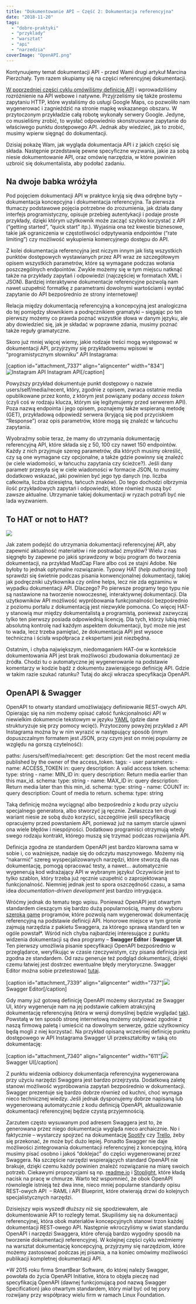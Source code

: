 ```yaml
---
title: "Dokumentowanie API – Część 2: Dokumentacja referencyjna"
date: "2018-11-20"
tags:
  - "dobre-praktyki"
  - "przyklady"
  - "warsztat"
  - "api"
  - "narzedzia"
coverImage: "OpenAPI.png"
---
```


Kontynuujemy temat dokumentacji API - przed Wami drugi artykuł Marcina
Pierzchały. Tym razem skupiamy się na części referencyjnej dokumentacji.

[W poprzedniej części cyklu omówiliśmy definicję API](http://techwriter.pl/dokumentacja-api-czesc-1-definicja-i-rodzaje-api/)
i wprowadziliśmy rozróżnienie na API webowe i natywne. Przyjrzeliśmy się także
prostemu zapytaniu HTTP, które wysłaliśmy do usługi Google Maps, co pozwoliło
nam wygenerować i zagnieździć na stronie mapkę wskazanego obszaru. W
przytoczonym przykładzie całą robotę wykonały serwery Google. Jedyne, co
musieliśmy zrobić, to wysłać odpowiednio skonstruowane zapytanie do właściwego
punktu dostępowego API. Jednak aby wiedzieć, jak to zrobić, musimy wpierw
sięgnąć do dokumentacji.

Dzisiaj pokażę Wam, jak wygląda dokumentacja API i z jakich części się składa.
Następnie przedstawię pewne specyficzne wyzwania, jakie za sobą niesie
dokumentowanie API, oraz omówię narzędzia, w które powinien uzbroić się
dokumentalista, aby podołać zadaniu.

## Na dwoje babka wróżyła

Pod pojęciem dokumentacji API w praktyce kryją się dwa odrębne byty –
dokumentacja koncepcyjna i dokumentacja referencyjna. Ta pierwsza tłumaczy
podstawowe pojęcia potrzebne do zrozumienia, jak działa dany interfejs
programistyczny, opisuje przebieg autentykacji i podaje proste przykłady, dzięki
którym użytkownik może zacząć szybko korzystać z API (“getting started”, “quick
start” itp.). Wyjaśnia ona też kwestie biznesowe, takie jak ograniczenia w
częstotliwości odpytywania endpointów (“rate limiting”) czy możliwość wykupienia
komercyjnego dostępu do API.

Z kolei dokumentacja referencyjna jest niczym innym jak listą wszystkich punktów
dostępowych wystawianych przez API wraz ze szczegółowym opisem wszystkich
parametrów, które są wymagane podczas wołania poszczególnych endpointów. Zwykle
możemy się w tym miejscu natknąć także na przykłady zapytań i odpowiedzi
(najczęściej w formatach XML i JSON). Bardziej interaktywne dokumentacje
referencyjne pozwolą nam nawet uzupełnić formatkę z parametrami dowolnymi
wartościami i wysłać zapytanie do API bezpośrednio ze strony internetowej!

Relacja między dokumentacją referencyjną a koncepcyjną jest analogiczna do tej
pomiędzy słownikiem a podręcznikiem gramatyki – sięgając po ten pierwszy możemy
co prawda poznać wszystkie słowa w danym języku, ale aby dowiedzieć się, jak je
składać w poprawne zdania, musimy poznać także reguły gramatyczne.

Skoro już mniej więcej wiemy, jakie rodzaje treści mogą występować w
dokumentacji API, przyjrzymy się przykładowemu wpisowi w “programistycznym
słowniku” API Instagrama:

\[caption id="attachment_7337" align="aligncenter"
width="834"\]![](images/InstagramApi.jpeg "Instagram API") Instagram
API\[/caption\]

Powyższy przykład dokumentuje punkt dostępowy o nazwie users/self/media/recent,
który, zgodnie z opisem, zwraca ostatnie media opublikowane przez konto, z
którym jest powiązany podany _access token_ (czyli coś w rodzaju klucza, którym
się legitymujemy przed serwerem API). Poza nazwą endpointa i jego opisem,
poznajemy także wspieraną metodę (GET), przykładową odpowiedź serwera (kryjącą
się pod przyciskiem “Response”) oraz opis parametrów, które mogą się znaleźć w
łańcuchu zapytania.

Wyobraźmy sobie teraz, że mamy do utrzymania dokumentację referencyjną API,
które składa się z 50, 100 czy nawet 150 endpointów. Każdy z nich przyjmuje
szereg parametrów, dla których musimy określić, czy są one wymagane czy
opcjonalne, a także gdzie powinny się znaleźć (w ciele wiadomości, w łańcuchu
zapytania czy ścieżce?). Jeśli dany parametr przesyła się w ciele wiadomości w
formacie JSON, to musimy dodatkowo wskazać, jaki powinien być jego typ danych
(np. liczba całkowita, liczba dziesiętna, łańcuch znaków). Do tego dochodzi
olbrzymia ilość przykładowych zapytań i odpowiedzi, które również muszą być
zawsze aktualne. Utrzymanie takiej dokumentacji w ryzach potrafi być nie lada
wyzwaniem.

## To HAT or not to HAT?

![](images/Hat.jpeg)

Jak zatem podejść do utrzymania dokumentacji referencyjnej API, aby zapewnić
aktualność materiałów i nie postradać zmysłów? Wielu z nas sięgnęło by zapewne
po jakiś sprawdzony w boju program do tworzenia dokumentacji, na przykład MadCap
Flare albo coś ze stajni Adobe. Nie byłoby to jednak optymalne rozwiązanie.
Typowy HAT (_help authoring tool_) sprawdzi się świetnie podczas pisania
konwencjonalnej dokumentacji, takiej jak podręczniki użytkownika czy online
helps, lecz nie zda egzaminu w wypadku dokumentacji API. Dlaczego? Po pierwsze
programy tego typu nie są nastawione na tworzenie nowoczesnej, interaktywnej
dokumentacji. Dla użytkowników API możliwość wypróbowania funkcjonalności
bezpośrednio z poziomu portalu z dokumentacją jest niezwykle pomocna. Co więcej
HAT-y stanowią mur między dokumentalistą a programistą, ponieważ zazwyczaj tylko
ten pierwszy posiada odpowiednią licencję. Dla tych, którzy lubią mieć absolutną
kontrolę nad każdym aspektem dokumentacji, być może nie jest to wada, lecz
trzeba pamiętać, że dokumentacja API jest wysoce techniczna i ścisła współpraca
z ekspertami jest niezbędna.

Ostatnim, i chyba największym, niedomaganiem HAT-ów w kontekście dokumentowania
API jest brak możliwości zbudowania dokumentacji ze źródła. Chodzi tu o
automatyczne jej wygenerowanie na podstawie komentarzy w kodzie bądź z dokumentu
zawierającego definicję API. Gdzie w takim razie szukać ratunku? Tutaj do akcji
wkracza specyfikacja OpenAPI.

## OpenAPI & Swagger

OpenAPI to otwarty standard umożliwiający definiowanie REST-owych API. Opierając
się na nim możemy opisać całość funkcjonalności API w niewielkim dokumencie
tekstowym w języku [YAML](http://yaml.org/) (gdzie dane strukturyzuje się przy
pomocy wcięć). Przytoczony powyżej przykład z API Instagrama można by w nim
wyrazić w następujący sposób (innym dopuszczalnym formatem jest JSON, przy czym
jest on mniej popularny ze względu na gorszą czytelność):

paths: /users/self/media/recent: get: description: Get the most recent media
published by the owner of the access_token. tags: - user parameters: - name:
ACCESS_TOKEN in: query description: A valid access token. schema: type: string -
name: MIN_ID in: query description: Return media earlier than this max_id.
schema: type: string - name: MAX_ID in: query description: Return media later
than this min_id. schema: type: string - name: COUNT in: query description:
Count of media to return. schema: type: string

Taką definicję można wyciągnąć albo bezpośrednio z kodu przy użyciu specjalnego
generatora, albo stworzyć ją ręcznie. Zwłaszcza ten drugi wariant niesie ze sobą
dużo korzyści, szczególnie jeśli specyfikację opracujemy przed powstaniem API,
ponieważ już na samym starcie ujawni ona wiele błędów i niespójności. Dodatkowo
programiści otrzymują wtedy swego rodzaju kontrakt, którego muszą się trzymać
podczas rozwijania API.

Definicja zgodna ze standardem OpenAPI jest bardzo klarowna sama w sobie i, co
ważniejsze, nadaje się do odczytu maszynowego. Możemy nią “nakarmić” szereg
wyspecjalizowanych narzędzi, które stworzą dla nas dokumentację, pomogą
opracować testy, a nawet… automatycznie wygenerują kod wdrażający API w wybranym
języku! Oczywiście jest to tylko szablon, który trzeba już ręcznie uzupełnić o
zaprojektowaną funkcjonalność. Niemniej jednak jest to spora oszczędność czasu,
a sama idea _documentation-driven development_ jest bardzo intrygująca.

Wróćmy jednak do tematu tego wpisu. Ponieważ OpenAPI jest otwartym standardem
cieszącym się bardzo dużą popularnością, mamy do wyboru
[szeroką gamę](https://github.com/OAI/OpenAPI-Specification/blob/master/IMPLEMENTATIONS.md)
programów, które pozwolą nam wygenerować dokumentację referencyjną na podstawie
definicji API. Honorowe miejsce w tym gronie zajmują narzędzia z pakietu
Swaggera, za którego sprawą standard ten w ogóle powstał\*. Wśród nich chyba
najbardziej interesujące z punktu widzenia dokumentacji są dwa programy –
**Swagger Editor** i **Swagger UI**. Ten pierwszy umożliwia pisanie specyfikacji
OpenAPI bezpośrednio w przeglądarce, weryfikując w czasie rzeczywistym, czy
pisana definicja jest zgodna ze standardem. Od razu generuje też podgląd
dokumentacji, dzięki czemu łatwiej jest dostrzec ewentualne błędy merytoryczne.
Swagger Editor można sobie przetestować [tutaj](https://editor.swagger.io/).

\[caption id="attachment_7339" align="aligncenter"
width="737"\]![](images/SwaggerEditor.jpeg) Swagger Editor\[/caption\]

Gdy mamy już gotową definicję OpenAPI możemy skorzystać ze Swagger UI, który
wygeneruje nam na jej podstawie całkiem atrakcyjną dokumentację referencyjną
(która w wersji domyślnej będzie wyglądać [tak](https://petstore.swagger.io/)).
Powstałą w ten sposób stronę internetową możemy ostylować zgodnie z naszą
firmową paletą i umieścić na dowolnym serwerze, gdzie użytkownicy będą mogli z
niej korzystać. Na przykład opisaną wcześniej definicję punktu dostępowego w API
Instagrama Swagger UI przekształciłby w taką oto dokumentację:

\[caption id="attachment_7340" align="aligncenter"
width="611"\]![](images/SwaggerUI.jpeg) Swagger UI\[/caption\]

Z punktu widzenia odbiorcy dokumentacja referencyjna wygenerowana przy użyciu
narzędzi Swaggera jest bardzo przejrzysta. Dodatkową zaletę stanowi możliwość
wypróbowania zapytań bezpośrednio w dokumentacji. Swagger prezentuje się bardzo
dobrze również od kuchni, choć wymaga nieco technicznej wiedzy. Jeśli jednak
dysponujemy dobrze napisaną lub wygenerowaną automatycznie z kodu definicją
OpenAPI, aktualizowanie dokumentacji referencyjnej będzie czystą przyjemnością.

Zarzutem często wysuwanym pod adresem Swaggera jest to, że generowana przez
niego dokumentacja wygląda nieco archaicznie. No i faktycznie – wystarczy
spojrzeć na dokumentację
[Spotify](https://developer.spotify.com/documentation/web-api/reference/albums/get-album/)
czy [Trello](https://developers.trello.com/v1.0/reference), żeby się przekonać,
że może być dużo lepiej. Ponadto Swagger nie daje możliwości zintegrowania
dokumentacji referencyjnej z koncepcyjną, którą musimy pisać osobno i jakoś
“doklejać” do części wygenerowanej przez Swaggera. Na szczęście narzędzi
wspierających standard OpenAPI nie brakuje, dzięki czemu każdy powinien znaleźć
rozwiązanie na miarę swoich potrzeb. Ciekawymi propozycjami są np.
[readme.io](https://readme.io/) i [Stoplight](https://stoplight.io/), które
kładą nacisk na pracę w chmurze. Warto też wspomnieć, że obok OpenAPI równolegle
istnieją też dwa inne, nieco mniej popularne standardy opisu REST-owych API  –
RAML i API Blueprint, które otwierają drzwi do kolejnych specjalistycznych
narzędzi.

Dzisiejszy wpis wyszedł dłuższy niż się spodziewałem, ale dokumentowanie API to
rozległy temat. Skupiliśmy się na dokumentacji referencyjnej, która obok
materiałów koncepcyjnych stanowi trzon każdej dokumentacji REST-owego API.
Następnie wkroczyliśmy w świat standardu OpenAPI i narzędzi Swaggera, które
oferują bardzo wygodny sposób na tworzenie dokumentacji referencyjnej. W
kolejnej części cyklu weźmiemy na warsztat dokumentację koncepcyjną, przyjrzymy
się narzędziom, które możemy zastosować podczas jej pisania, a na koniec omówimy
możliwości publikacji kompletnej dokumentacji API.

\*W 2015 roku firma SmartBear Software, do której należy Swagger, powołała do
życia OpenAPI Initiative, która to objęła pieczę nad specyfikacją OpenAPI
(dawnej funkcjonującą pod nazwą Swagger Specification) jako otwartym standardem,
który miał być od tej pory rozwijany przy współpracy wielu firm w ramach Linux
Foundation.
